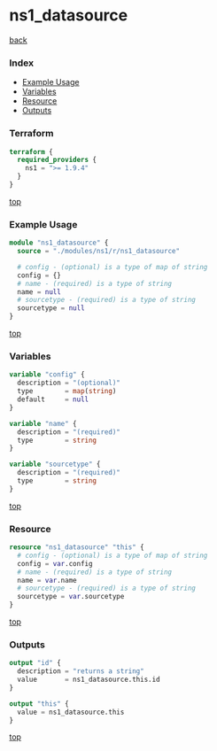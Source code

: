 # ns1_datasource

[back](../ns1.md)

### Index

- [Example Usage](#example-usage)
- [Variables](#variables)
- [Resource](#resource)
- [Outputs](#outputs)

### Terraform

```terraform
terraform {
  required_providers {
    ns1 = ">= 1.9.4"
  }
}
```

[top](#index)

### Example Usage

```terraform
module "ns1_datasource" {
  source = "./modules/ns1/r/ns1_datasource"

  # config - (optional) is a type of map of string
  config = {}
  # name - (required) is a type of string
  name = null
  # sourcetype - (required) is a type of string
  sourcetype = null
}
```

[top](#index)

### Variables

```terraform
variable "config" {
  description = "(optional)"
  type        = map(string)
  default     = null
}

variable "name" {
  description = "(required)"
  type        = string
}

variable "sourcetype" {
  description = "(required)"
  type        = string
}
```

[top](#index)

### Resource

```terraform
resource "ns1_datasource" "this" {
  # config - (optional) is a type of map of string
  config = var.config
  # name - (required) is a type of string
  name = var.name
  # sourcetype - (required) is a type of string
  sourcetype = var.sourcetype
}
```

[top](#index)

### Outputs

```terraform
output "id" {
  description = "returns a string"
  value       = ns1_datasource.this.id
}

output "this" {
  value = ns1_datasource.this
}
```

[top](#index)